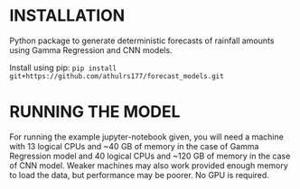 # INSTALLATION

Python package to generate deterministic forecasts of rainfall amounts using Gamma Regression and CNN models. 

Install using pip: ```pip install git+https://github.com/athulrs177/forecast_models.git```

# RUNNING THE MODEL

For running the example jupyter-notebook given, you will need a machine with 13 logical CPUs and ~40 GB of memory in the case of Gamma Regression model and 40 logical CPUs and ~120 GB of memory in the case of CNN model. Weaker machines may also work provided enough memory to load the data, but performance may be poorer. No GPU is required. 
